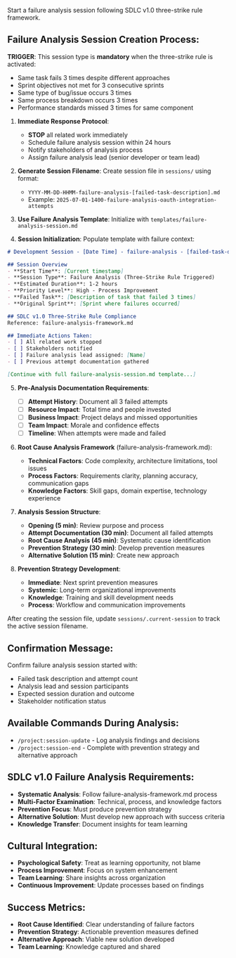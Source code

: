 Start a failure analysis session following SDLC v1.0 three-strike rule framework.

## Failure Analysis Session Creation Process:

**TRIGGER**: This session type is **mandatory** when the three-strike rule is activated:
- Same task fails 3 times despite different approaches
- Sprint objectives not met for 3 consecutive sprints  
- Same type of bug/issue occurs 3 times
- Same process breakdown occurs 3 times
- Performance standards missed 3 times for same component

1. **Immediate Response Protocol**:
   - **STOP** all related work immediately
   - Schedule failure analysis session within 24 hours
   - Notify stakeholders of analysis process
   - Assign failure analysis lead (senior developer or team lead)

2. **Generate Session Filename**: Create session file in `sessions/` using format:
   - `YYYY-MM-DD-HHMM-failure-analysis-[failed-task-description].md`
   - Example: `2025-07-01-1400-failure-analysis-oauth-integration-attempts`

3. **Use Failure Analysis Template**: Initialize with `templates/failure-analysis-session.md`

4. **Session Initialization**: Populate template with failure context:

```markdown
# Development Session - [Date Time] - failure-analysis - [failed-task-description]

## Session Overview
- **Start Time**: [Current timestamp]
- **Session Type**: Failure Analysis (Three-Strike Rule Triggered)
- **Estimated Duration**: 1-2 hours
- **Priority Level**: High - Process Improvement
- **Failed Task**: [Description of task that failed 3 times]
- **Original Sprint**: [Sprint where failures occurred]

## SDLC v1.0 Three-Strike Rule Compliance
Reference: failure-analysis-framework.md

## Immediate Actions Taken:
- [ ] All related work stopped
- [ ] Stakeholders notified
- [ ] Failure analysis lead assigned: [Name]
- [ ] Previous attempt documentation gathered

[Continue with full failure-analysis-session.md template...]
```

5. **Pre-Analysis Documentation Requirements**:
   - [ ] **Attempt History**: Document all 3 failed attempts
   - [ ] **Resource Impact**: Total time and people invested
   - [ ] **Business Impact**: Project delays and missed opportunities
   - [ ] **Team Impact**: Morale and confidence effects
   - [ ] **Timeline**: When attempts were made and failed

6. **Root Cause Analysis Framework** (failure-analysis-framework.md):
   - **Technical Factors**: Code complexity, architecture limitations, tool issues
   - **Process Factors**: Requirements clarity, planning accuracy, communication gaps
   - **Knowledge Factors**: Skill gaps, domain expertise, technology experience

7. **Analysis Session Structure**:
   - **Opening (5 min)**: Review purpose and process
   - **Attempt Documentation (30 min)**: Document all failed attempts
   - **Root Cause Analysis (45 min)**: Systematic cause identification
   - **Prevention Strategy (30 min)**: Develop prevention measures
   - **Alternative Solution (15 min)**: Create new approach

8. **Prevention Strategy Development**:
   - **Immediate**: Next sprint prevention measures
   - **Systemic**: Long-term organizational improvements
   - **Knowledge**: Training and skill development needs
   - **Process**: Workflow and communication improvements

After creating the session file, update `sessions/.current-session` to track the active session filename.

## Confirmation Message:
Confirm failure analysis session started with:
- Failed task description and attempt count
- Analysis lead and session participants
- Expected session duration and outcome
- Stakeholder notification status

## Available Commands During Analysis:
- `/project:session-update` - Log analysis findings and decisions
- `/project:session-end` - Complete with prevention strategy and alternative approach

## SDLC v1.0 Failure Analysis Requirements:
- **Systematic Analysis**: Follow failure-analysis-framework.md process
- **Multi-Factor Examination**: Technical, process, and knowledge factors
- **Prevention Focus**: Must produce prevention strategy
- **Alternative Solution**: Must develop new approach with success criteria
- **Knowledge Transfer**: Document insights for team learning

## Cultural Integration:
- **Psychological Safety**: Treat as learning opportunity, not blame
- **Process Improvement**: Focus on system enhancement
- **Team Learning**: Share insights across organization
- **Continuous Improvement**: Update processes based on findings

## Success Metrics:
- **Root Cause Identified**: Clear understanding of failure factors
- **Prevention Strategy**: Actionable prevention measures defined
- **Alternative Approach**: Viable new solution developed
- **Team Learning**: Knowledge captured and shared